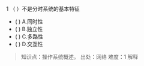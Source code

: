 1
（ ）不是分时系统的基本特征
- ( ) A.同时性 
- ( ) B.独立性 
- ( ) C.多路性 
- ( ) D.交互性

> 知识点：操作系统概述。
> 出处：网络
> 难度：1
> 解释
